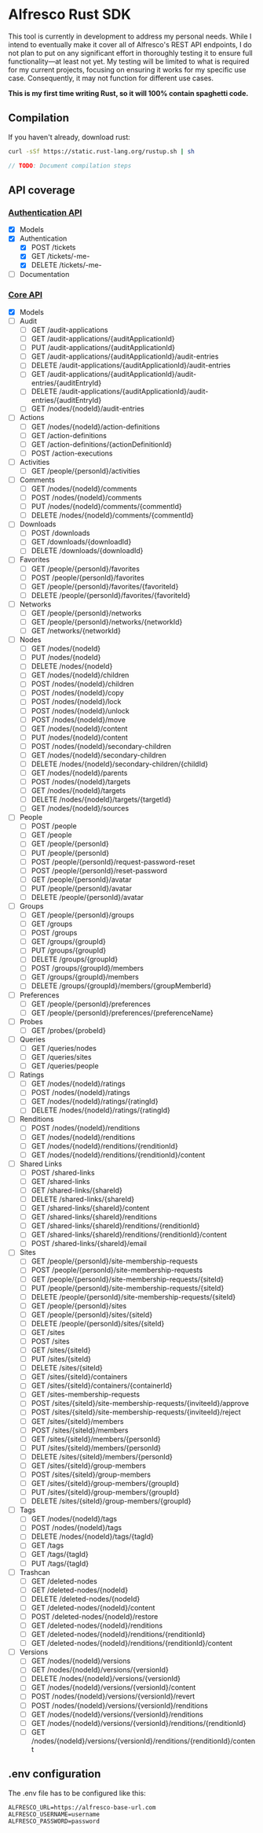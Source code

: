 # Alfresco Rust SDK

This tool is currently in development to address my personal needs. While I intend to eventually make it cover all of Alfresco's REST API endpoints, I do not plan to put on any significant effort in thoroughly testing it to ensure full functionality—at least not yet. My testing will be limited to what is required for my current projects, focusing on ensuring it works for my specific use case. Consequently, it may not function for different use cases.

**This is my first time writing Rust, so it will 100% contain spaghetti code.**


## Compilation

If you haven't already, download rust:

```bash
curl -sSf https://static.rust-lang.org/rustup.sh | sh
```

```rust
// TODO: Document compilation steps
```

## API coverage

### [Authentication API](https://api-explorer.alfresco.com/api-explorer/?urls.primaryName=Authentication%20API#/)

- [x] Models
- [x] Authentication
  - [x] POST /tickets
  - [x] GET /tickets/-me-
  - [x] DELETE /tickets/-me-
- [ ] Documentation

### [Core API](https://api-explorer.alfresco.com/api-explorer/?urls.primaryName=Core%20API)

- [x] Models
- [ ] Audit
  - [ ]   GET /audit-applications
  - [ ]   GET /audit-applications/{auditApplicationId}
  - [ ]   PUT /audit-applications/{auditApplicationId}
  - [ ]   GET /audit-applications/{auditApplicationId}/audit-entries
  - [ ] DELETE /audit-applications/{auditApplicationId}/audit-entries
  - [ ]   GET /audit-applications/{auditApplicationId}/audit-entries/{auditEntryId}
  - [ ] DELETE /audit-applications/{auditApplicationId}/audit-entries/{auditEntryId}
  - [ ]   GET /nodes/{nodeId}/audit-entries
- [ ] Actions
  - [ ]   GET /nodes/{nodeId}/action-definitions
  - [ ]   GET /action-definitions
  - [ ]   GET /action-definitions/{actionDefinitionId}
  - [ ] POST /action-executions
- [ ] Activities
  - [ ] GET /people/{personId}/activities
- [ ] Comments
  - [ ]   GET /nodes/{nodeId}/comments
  - [ ]   POST /nodes/{nodeId}/comments
  - [ ]   PUT /nodes/{nodeId}/comments/{commentId}
  - [ ] DELETE /nodes/{nodeId}/comments/{commentId}
- [ ] Downloads
  - [ ]   POST /downloads
  - [ ]   GET /downloads/{downloadId}
  - [ ] DELETE /downloads/{downloadId}
- [ ] Favorites
  - [ ]   GET /people/{personId}/favorites
  - [ ]   POST /people/{personId}/favorites
  - [ ]   GET /people/{personId}/favorites/{favoriteId}
  - [ ] DELETE /people/{personId}/favorites/{favoriteId}
- [ ] Networks
  - [ ] GET /people/{personId}/networks
  - [ ] GET /people/{personId}/networks/{networkId}
  - [ ] GET /networks/{networkId}
- [ ] Nodes
  - [ ]    GET /nodes/{nodeId}
  - [ ]    PUT /nodes/{nodeId}
  - [ ] DELETE /nodes/{nodeId}
  - [ ]    GET /nodes/{nodeId}/children
  - [ ]   POST /nodes/{nodeId}/children
  - [ ]   POST /nodes/{nodeId}/copy
  - [ ]   POST /nodes/{nodeId}/lock
  - [ ]   POST /nodes/{nodeId}/unlock
  - [ ]   POST /nodes/{nodeId}/move
  - [ ]    GET /nodes/{nodeId}/content
  - [ ]    PUT /nodes/{nodeId}/content
  - [ ]   POST /nodes/{nodeId}/secondary-children
  - [ ]    GET /nodes/{nodeId}/secondary-children
  - [ ] DELETE /nodes/{nodeId}/secondary-children/{childId}
  - [ ]    GET /nodes/{nodeId}/parents
  - [ ]   POST /nodes/{nodeId}/targets
  - [ ]    GET /nodes/{nodeId}/targets
  - [ ] DELETE /nodes/{nodeId}/targets/{targetId}
  - [ ]    GET /nodes/{nodeId}/sources
- [ ] People
  - [ ]   POST /people
  - [ ]    GET /people
  - [ ]    GET /people/{personId}
  - [ ]    PUT /people/{personId}
  - [ ]   POST /people/{personId}/request-password-reset
  - [ ]   POST /people/{personId}/reset-password
  - [ ]    GET /people/{personId}/avatar
  - [ ]    PUT /people/{personId}/avatar
  - [ ] DELETE /people/{personId}/avatar
- [ ] Groups
  - [ ]    GET /people/{personId}/groups
  - [ ]    GET /groups
  - [ ]   POST /groups
  - [ ]    GET /groups/{groupId}
  - [ ]    PUT /groups/{groupId}
  - [ ] DELETE /groups/{groupId}
  - [ ]   POST /groups/{groupId}/members
  - [ ]    GET /groups/{groupId}/members
  - [ ] DELETE /groups/{groupId}/members/{groupMemberId}
- [ ] Preferences
  - [ ] GET /people/{personId}/preferences
  - [ ] GET /people/{personId}/preferences/{preferenceName}
- [ ] Probes
  - [ ] GET /probes/{probeId}
- [ ] Queries
  - [ ] GET /queries/nodes
  - [ ] GET /queries/sites
  - [ ] GET /queries/people
- [ ] Ratings
  - [ ]    GET /nodes/{nodeId}/ratings
  - [ ]   POST /nodes/{nodeId}/ratings
  - [ ]    GET /nodes/{nodeId}/ratings/{ratingId}
  - [ ] DELETE /nodes/{nodeId}/ratings/{ratingId}
- [ ] Renditions
  - [ ] POST /nodes/{nodeId}/renditions
  - [ ]   GET /nodes/{nodeId}/renditions
  - [ ]   GET /nodes/{nodeId}/renditions/{renditionId}
  - [ ]   GET /nodes/{nodeId}/renditions/{renditionId}/content
- [ ] Shared Links
  - [ ]   POST /shared-links
  - [ ]    GET /shared-links
  - [ ]    GET /shared-links/{shareId}
  - [ ] DELETE /shared-links/{shareId}
  - [ ]    GET /shared-links/{shareId}/content
  - [ ]    GET /shared-links/{shareId}/renditions
  - [ ]    GET /shared-links/{shareId}/renditions/{renditionId}
  - [ ]    GET /shared-links/{shareId}/renditions/{renditionId}/content
  - [ ]   POST /shared-links/{shareId}/email
- [ ] Sites
  - [ ]    GET /people/{personId}/site-membership-requests
  - [ ]   POST /people/{personId}/site-membership-requests
  - [ ]    GET /people/{personId}/site-membership-requests/{siteId}
  - [ ]    PUT /people/{personId}/site-membership-requests/{siteId}
  - [ ] DELETE /people/{personId}/site-membership-requests/{siteId}
  - [ ]    GET /people/{personId}/sites
  - [ ]    GET /people/{personId}/sites/{siteId}
  - [ ] DELETE /people/{personId}/sites/{siteId}
  - [ ]    GET /sites
  - [ ]   POST /sites
  - [ ]    GET /sites/{siteId}
  - [ ]    PUT /sites/{siteId}
  - [ ] DELETE /sites/{siteId}
  - [ ]    GET /sites/{siteId}/containers
  - [ ]    GET /sites/{siteId}/containers/{containerId}
  - [ ]    GET /sites-membership-requests
  - [ ]   POST /sites/{siteId}/site-membership-requests/{inviteeId}/approve
  - [ ]   POST /sites/{siteId}/site-membership-requests/{inviteeId}/reject
  - [ ]    GET /sites/{siteId}/members
  - [ ]   POST /sites/{siteId}/members
  - [ ]    GET /sites/{siteId}/members/{personId}
  - [ ]    PUT /sites/{siteId}/members/{personId}
  - [ ] DELETE /sites/{siteId}/members/{personId}
  - [ ]    GET /sites/{siteId}/group-members
  - [ ]   POST /sites/{siteId}/group-members
  - [ ]    GET /sites/{siteId}/group-members/{groupId}
  - [ ]    PUT /sites/{siteId}/group-members/{groupId}
  - [ ] DELETE /sites/{siteId}/group-members/{groupId}
- [ ] Tags
  - [ ]    GET /nodes/{nodeId}/tags
  - [ ]   POST /nodes/{nodeId}/tags
  - [ ] DELETE /nodes/{nodeId}/tags/{tagId}
  - [ ]    GET /tags
  - [ ]    GET /tags/{tagId}
  - [ ]    PUT /tags/{tagId}
- [ ] Trashcan
  - [ ]    GET /deleted-nodes
  - [ ]    GET /deleted-nodes/{nodeId}
  - [ ] DELETE /deleted-nodes/{nodeId}
  - [ ]    GET /deleted-nodes/{nodeId}/content
  - [ ]   POST /deleted-nodes/{nodeId}/restore
  - [ ]    GET /deleted-nodes/{nodeId}/renditions
  - [ ]    GET /deleted-nodes/{nodeId}/renditions/{renditionId}
  - [ ]    GET /deleted-nodes/{nodeId}/renditions/{renditionId}/content
- [ ] Versions
  - [ ]    GET /nodes/{nodeId}/versions
  - [ ]    GET /nodes/{nodeId}/versions/{versionId}
  - [ ] DELETE /nodes/{nodeId}/versions/{versionId}
  - [ ]    GET /nodes/{nodeId}/versions/{versionId}/content
  - [ ]   POST /nodes/{nodeId}/versions/{versionId}/revert
  - [ ]   POST /nodes/{nodeId}/versions/{versionId}/renditions 
  - [ ]    GET /nodes/{nodeId}/versions/{versionId}/renditions
  - [ ]    GET /nodes/{nodeId}/versions/{versionId}/renditions/{renditionId}
  - [ ]    GET /nodes/{nodeId}/versions/{versionId}/renditions/{renditionId}/content

## .env configuration

The .env file has to be configured like this:

```dotenv
ALFRESCO_URL=https://alfresco-base-url.com
ALFRESCO_USERNAME=username
ALFRESCO_PASSWORD=password
```